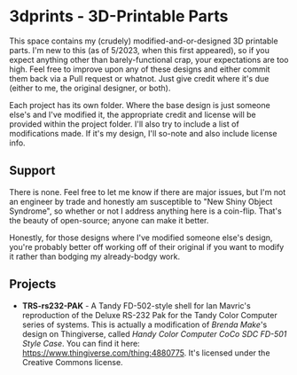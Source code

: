 # 3dprints - 3D-Printable Parts

This space contains my (crudely) modified-and-or-designed 3D printable parts.  I'm new to this (as of 5/2023, when this first appeared), so if you expect anything other than barely-functional crap, your expectations are too high.  Feel free to improve upon any of these designs and either commit them back via a Pull request or whatnot.  Just give credit where it's due (either to me, the original designer, or both).

Each project has its own folder.  Where the base design is just someone else's and I've modified it, the appropriate credit and license will be provided within the project folder.  I'll also try to include a list of modifications made.  If it's my design, I'll so-note and also include license info.

## Support

There is none.  Feel free to let me know if there are major issues, but I'm not an engineer by trade and honestly am susceptible to "New Shiny Object Syndrome", so whether or not I address anything here is a coin-flip.  That's the beauty of open-source; anyone can make it better.

Honestly, for those designs where I've modified someone else's design, you're probably better off working off of their original if you want to modify it rather than bodging my already-bodgy work.

## Projects

- **TRS-rs232-PAK** - A Tandy FD-502-style shell for Ian Mavric's reproduction of the Deluxe RS-232 Pak for the Tandy Color Computer series of systems.  This is actually a modification of *Brenda Make*'s design on Thingiverse, called *Handy Color Computer CoCo SDC FD-501 Style Case*.  You can find it here:  https://www.thingiverse.com/thing:4880775.  It's licensed under the Creative Commons license.
